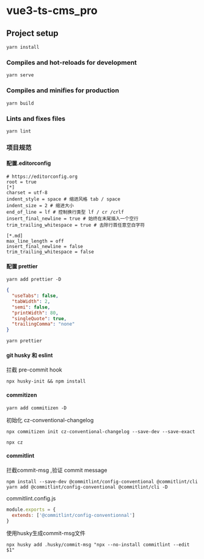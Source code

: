 # vue3-ts-cms_pro

## Project setup

```
yarn install
```

### Compiles and hot-reloads for development

```
yarn serve
```

### Compiles and minifies for production

```
yarn build
```

### Lints and fixes files

```
yarn lint
```

### 项目规范

#### 配置.editorconfig

```editorconfig
# https://editorconfig.org
root = true
[*]
charset = utf-8
indent_style = space # 缩进风格 tab / space
indent_size = 2 # 缩进大小
end_of_line = lf # 控制换行类型 lf / cr /crlf
insert_final_newline = true # 始终在末尾插入一个空行
trim_trailing_whitespace = true # 去除行首任意空白字符

[*.md]
max_line_length = off
insert_final_newline = false
trim_trailing_whitespace = false
```

#### 配置 prettier

```
yarn add prettier -D
```

```json
{
  "useTabs": false,
  "tabWidth": 2,
  "semi": false,
  "printWidth": 80,
  "singleQuote": true,
  "trailingComma": "none"
}
```

```
yarn prettier
```

#### git husky 和 eslint
拦截 pre-commit hook
```
npx husky-init && npm install
```

#### commitizen

```
yarn add commitizen -D
```
初始化 cz-conventional-changelog
```
npx commitizen init cz-conventional-changelog --save-dev --save-exact
```

```
npx cz
```

#### commitlint

拦截commit-msg ,验证 commit message
```
npm install --save-dev @commitlint/config-conventional @commitlint/cli
yarn add @commitlint/config-conventional @commitlint/cli -D
```
commitlint.config.js
```js
module.exports = {
  extends: ['@commitlint/config-conventionnal']
}
```
使用husky生成commit-msg文件
```
npx husky add .husky/commit-msg "npx --no-install commitlint --edit $1"
```